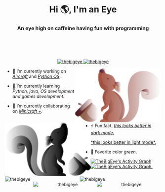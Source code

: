 <!-- ----------------------------------------------------------------------- Main README ----------------------------------------------------------------------------->
<h1 align="center">Hi 🌎, I'm an Eye</h1>
<h3 align="center">An eye high on caffeine having fun with programming</h3>

<!-- Im dumb, this not works -->
<div 
     style="padding: 20px; opacity: 0;height: 20px;" 
     onmouseout="alert('I see you!')">
</div>

<p 
   align="center"> 
     <a href="https://github.com/TheBigEye#gh-light-mode-only"> <!-- light mode -->
          <img 
               src="https://komarev.com/ghpvc/?username=TheBigEye&label=Views&style=for-the-badge" 
               alt="thebigeye" 
          />
     </a>
     <a href="https://github.com/TheBigEye#gh-dark-mode-only"> <!-- dark mode -->
          <img 
               src="https://komarev.com/ghpvc/?username=TheBigEye&label=Views&color=000000&style=for-the-badge" 
               alt="thebigeye" 
          />
     </a>
</p>

<!-- Light or dark according to the github theme that the user has when viewing it -->

 <!-- light mode -->
<img 
     width="55%"
     align="right"
     src="Assets/Squirrel/Light.svg#gh-light-mode-only" 
     alt="Nice lightning!" 
/>

 <!-- Dark mode -->
<img 
     width="55%"
     align="left"
     src="Assets/Squirrel/Dark.svg#gh-dark-mode-only" 
     alt="Too dark!" 
/>

<!-- ----------------------------------------------------------------------------------------------------------------------------------------------------------------->
- 🔭 I’m currently working on *[Aircraft](https://github.com/TheBigEye/Aircraft)* and *[Python OS](https://github.com/TheBigEye/Python-OS)*.

- 🌱 I’m currently learning *Python, java, OS development and games development*.

- 👯 I’m currently collaborating on *[Minicraft +](https://github.com/MinicraftPlus/minicraft-plus-revived)*.

- ⚡ Fun fact, 
<a href="https://github.com/TheBigEye#gh-light-mode-only">  <!-- light mode -->
*this looks better in dark mode*. 
</a> 
<a href="https://github.com/TheBigEye#gh-dark-mode-only">  <!-- Dark mode -->
*this looks better in light mode*.
</a> 

- 🎨 Favorite color *green*.

<!-- ----------------------------------------------------------------------------------------------------------------------------------------------------------------->

<!-- User stats -->
<p align="left">
     <a href="https://github.com/TheBigEye#gh-light-mode-only">
          <!-- Light mode -->
          <img
               width="48%"
               align="left"
               src="https://github-readme-stats.vercel.app/api?username=thebigeye&layout=compact&show_icons=true&theme=light&custom_title=&hide_border=true"
               alt="thebigeye"
          />
     </a>
     <a href="https://github.com/TheBigEye#gh-dark-mode-only">
          <!-- Dark mode -->
          <img
               width="48%"
               align="left"
               src="https://github-readme-stats.vercel.app/api?username=thebigeye&show_icons=true&bg_color=0d1117&title_color=cccccc&text_color=a0a0a0&icon_color=aaaaaa&custom_title=&hide_border=true"
               alt="thebigeye"
          />
     </a>
</p>
<!-- ----------------------------------------------------------------------------------------------------------------------------------------------------------------->

<!-- Top langs used -->
<p align="center">
    <a href="https://github.com/TheBigEye#gh-light-mode-only">
        <!-- Light mode -->
        <img
             width="41%"
             align="right"
             src="https://github-readme-stats.vercel.app/api/top-langs?username=TheBigEye&layout=compact&theme=light&custom_title=&hide_border=true&langs_count=6"                  alt="thebigeye"
        />
    </a>
    <a href="https://github.com/TheBigEye#gh-dark-mode-only">
        <!-- Dark mode -->
        <img
             width="41%"
             align="right"
             src="https://github-readme-stats.vercel.app/api/top-langs?username=TheBigEye&layout=compact&bg_color=0d1117&title_color=cccccc&text_color=a0a0a0&icon_color=aaaaaa&custom_title=&hide_border=true&langs_count=6"
             alt="thebigeye"
        />
    </a>
</p>
<!-- ----------------------------------------------------------------------------------------------------------------------------------------------------------------->

<!-- Contributions -->
<a href="https://github.com/TheBigEye#gh-light-mode-only">
     <img 
          alt="TheBigEye's Activity Graph" 
          src="https://denvercoder1-activity-graph.herokuapp.com/graph/?username=TheBigEye&bg_color=ffffff&color=0d0d0d&line=45b6fe&point=3992cb&custom_title=%20&hide_border=true" 
     />
</a>
<a href="https://github.com/TheBigEye#gh-dark-mode-only">
     <img 
          alt="TheBigEye's Activity Graph." 
          src="https://denvercoder1-activity-graph.herokuapp.com/graph/?username=TheBigEye&bg_color=0d1117&color=a0a0a0&line=000000&point=4f4f4f&custom_title=%20&hide_border=true" 
     />
</a>

<!-- ---------------------------------------------------------------------------- END -------------------------------------------------------------------------------->
